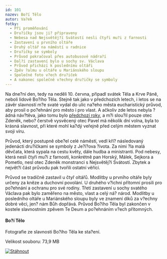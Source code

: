 ```yaml
---
id: 101
nazev: Bo?í Tělo
autor: Va?ek
fotky:
  - Při proměňování
  - Dru?ičky jsou ji? připraveny
  - Nebesa nad Nejsvětěj?í Svátostí nesli čtyři mu?i z farnosti
  - Zastavení u prvního oltáře
  - Druhý oltář na náměstí u radnice
  - Dru?ičky se symboly
  - Průvod pokračoval přes autobusové nádra?í
  - Dal?í zastavení bylo u sochy sv. Václava
  - Průvod přichází k poslednímu oltáři
  - Zpěv ?almu u oltáře u Mariánského sloupu
  - Společné foto v?ech dru?iček
  - A nakonec společně v?echny dru?ičky se symboly
---
```

Na dne?ní den, tedy na neděli 10. června, připadl svátek Těla a Krve Páně, neboli lidově Bo?ího Těla. Stejně tak jako v předchozích letech, i letos se na závěr slavností m?e svaté vydal do ulic na?eho města eucharistický průvod, aby prosil o po?ehnání pro město i pro vlast. A ačkoliv zde letos nebyla ?ádná náv?těva, jako tomu bylo <a href="?page=2&idr=8&year=2006" title="Bo?í Tělo 2006 s otcem biskupem Kajnekem">předchozí roky</a>, a m?i slou?il pouze otec Zdeněk, nebo? čerstvě vysvěcený otec Pavel má několik dní volna, byla to krásná slavnost, při které mohl ka?dý veřejně před celým městem vyznat svoji víru.<p>
Průvod, který postupně obe?el celé náměstí, vedl kří? následovaný jedenácti dru?ičkami se symboly z Je?í?ova ?ivota. Za nimi ?la malá děvčata, která sypala na cestu květy, dále hudba a ministranti. Pod nebesy, která nesli čtyři mu?i z farnosti, konkrétně pan Horský, Málek, Sejkora a Pometlo, nesl otec Zdeněk monstranci s Nejsvětěj?í Svátostí. Zbytek a největ?í část průvodu pak tvořili ostatní věřící.<p>
Průvod se tradičně zastavil u čtyř oltářů. Modlitby u prvního oltáře byly určeny za kněze a duchovní povolání. U druhého v?ichni přítomní prosili pro po?ehnání a ochranu pro své rodiny. Třetí zastavení u sochy svatého Václava pak bylo zaměřeno na město, vlast a celý ná? národ. Modlitby u posledního oltáře u Mariánského sloupu byly ve znamení díků za v?echny dobré věci, jen? nám Bůh dopřává. Průvod Bo?ího Těla byl zakončen v kostele slavnostním zpěvem Te Deum a po?ehnáním v?ech přítomných.<p>
<p>
<div class='stahnout'><p>
<div><h4 class='left'>Bo?í Tělo</h4><p>
Fotografie ze slavnosti Bo?ího Těla ke sta?ení.</p><p>
Velikost souboru: 73,9 MB</p><p>
</div><p>
<a href='http://www.edisk.cz/stahnout-soubor/36281/20070610_Bozi-Telo.zip_73.9MB.html'><img src='obr/tlacitko_stahnout_2.png' alt='Stáhnout'></a><p>
</div><p>
